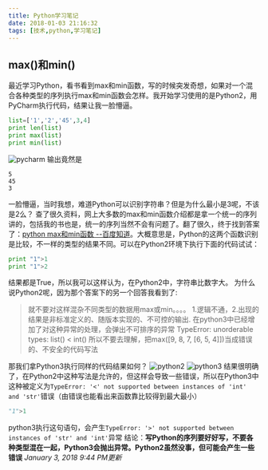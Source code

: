 ```yaml
---
title: Python学习笔记
date: 2018-01-03 21:16:32
tags: [技术,python,学习笔记]
---
```

## max()和min()
最近学习Python，看书看到max和min函数，写的时候突发奇想，如果对一个混合各种类型的序列执行max和min函数会怎样。我开始学习使用的是Python2，用PyCharm执行代码，结果让我一脸懵逼。
```python
list=['1','2','45',3,4]
print len(list)
print max(list)
print min(list)
```
![pycharm](https://i.loli.net/2018/01/03/5a4cd8a578228.png)
输出竟然是
```
5
45
3
```
一脸懵逼，当时我想，难道Python可以识别字符串？但是为什么最小是3呢，不该是2么？
查了很久资料，网上大多数的max和min函数介绍都是拿一个统一的序列讲的，包括我的书也是，统一的序列当然不会有问题了。翻了很久，终于找到答案了：[python max和min函数 --百度知道](https://zhidao.baidu.com/question/1112721080815769179.html)。大概意思是，Python的这两个函数识别是比较，不一样的类型的结果不同。可以在Python2环境下执行下面的代码试试：
```python
print "1">1
print "1">2
```
结果都是True，所以我可以这样认为，在Python2中，字符串比数字大。
为什么说Python2呢，因为那个答案下的另一个回答我看到了:
>就不要对这样混杂不同类型的数据用max或min。。。。
>1.逻辑不通，2.出现的结果是非标准定义的、随版本实现的、不可控的输出.
>在python3中已经增加了对这种异常的处理，会弹出不可排序的异常
>TypeError: unorderable types: list() < int()
>所以不要去理解，把max([9, 8, 7, [6, 5, 4]])当成错误的、不安全的代码写法

那我们拿Python3执行同样的代码结果如何？
![python2](https://i.loli.net/2018/01/03/5a4cd8a5bc10c.png)
![python3](https://i.loli.net/2018/01/03/5a4cd8a5e5418.png)
结果很明确了，在Python2中这种写法是允许的，但这样会导致一些错误，所以在Python3中这种被定义为`TypeError: '<' not supported between instances of 'int' and 'str'`错误（由错误也能看出来函数靠比较得到最大最小）
```python
"1">1
```
python3执行这句语句，会产生`TypeError: '>' not supported between instances of 'str' and 'int'`异常
结论：**写Python的序列要好好写，不要各种类型混在一起，Python3会抛出异常。Python2虽然没事，但可能会产生一些错误**
*January 3, 2018 9:44 PM更新*